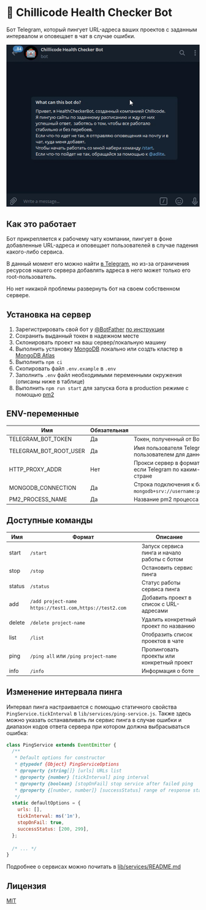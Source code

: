 # 🤖 Chillicode Health Checker Bot

Бот Telegram, который пингует URL-адреса ваших проектов с заданным интервалом и оповещает в чат в случае ошибки.

![Работа с ботом](https://raw.githubusercontent.com/chillicode-dev/health-checker-bot/dev/assets/work-with-bot.gif)

## Как это работает

Бот прикрепляется к рабочему чату компании, пингует в фоне добавленные URL-адреса и оповещает пользователей в случае падения какого-либо сервиса.

В данный момент его можно найти [в Telegram](https://t.me/ChillicodeHealthCheckerBot), но из-за ограничения ресурсов
нашего сервера добавлять адреса в него может только его root-пользователь.

Но нет никакой проблемы развернуть бот на своем собственном сервере.

## Установка на сервер

1. Зарегистрировать свой бот у [@BotFather](https://t.me/botfather) [по инструкции](https://core.telegram.org/bots#6-botfather)
2. Сохранить выданный токен в надежном месте
3. Склонировать проект на ваш сервер/локальную машину
4. Выполнить установку [MongoDB](https://www.mongodb.com/) локально или создть кластер в [MongoDB Atlas](https://www.mongodb.com/cloud/atlas)
5. Выполнить `npm ci`
6. Скопировать файл `.env.example` в `.env`
7. Заполнить `.env` файл необходимыми переменными окружения (описаны ниже в таблице)
8. Выполнить `npm run start` для запуска бота в production режиме с помощью [pm2](https://pm2.keymetrics.io/)

## ENV-переменные

| Имя                    | Обязательная | Описание                                                                                                                       |
| ---------------------- | ------------ | ------------------------------------------------------------------------------------------------------------------------------ |
| TELEGRAM_BOT_TOKEN     | Да           | Токен, полученный от BotFather                                                                                                 |
| TELEGRAM_BOT_ROOT_USER | Да           | Имя пользователя Telegram, который является root-пользователем для данного бота                                                |
| HTTP_PROXY_ADDR        | Нет          | Прокси сервер в формате `http://username:password@host:port`, если Telegram по каким-либо причинам заблокирован в вашей стране |
| MONGODB_CONNECTION     | Да           | Строка подключения к базе данных MongoDB в формате `mongodb+srv://username:password@clustername.mongodb.net/dbname`            |
| PM2_PROCESS_NAME       | Да           | Название pm2 процесса (по умолчанию health-checker-bot)                                                                        |

## Доступные команды

| Имя    | Формат                                                  | Описание                                     |
| ------ | ------------------------------------------------------- | -------------------------------------------- |
| start  | `/start`                                                | Запуск сервиса пинга и начало работы с ботом |
| stop   | `/stop`                                                 | Остановить сервис пинга                      |
| status | `/status`                                               | Статус работы сервиса пинга                  |
| add    | `/add project-name https://test1.com,https://test2.com` | Добавить проект в список с URL-адресами      |
| delete | `/delete project-name`                                  | Удалить конкретный проект по названию        |
| list   | `/list`                                                 | Отобразить список проектов в чате            |
| ping   | `/ping all` или `/ping project-name`                    | Пропинговать проекты или конкретный проект   |
| info   | `/info`                                                 | Информация о боте                            |

## Изменение интервала пинга

Интервал пинга настраивается с помощью статичного свойства `PingService.tickInterval` в `lib/services/ping-service.js`.
Также здесь можно указать останавливать ли сервис пинга в случае ошибки и диапазон кодов ответа сервера при котором должна выбрасываться ошибка:

```javascript
class PingService extends EventEmitter {
  /**
   * Default options for constructor
   * @typedef {Object} PingServiceOptions
   * @property {string[]} [urls] URLs list
   * @property {number} [tickInterval] ping interval
   * @property {boolean} [stopOnFail] stop service after failed ping
   * @property {[number, number]} [successStatus] range of response statuses at which ping is considered as successful
   */
  static defaultOptions = {
    urls: [],
    tickInterval: ms('1m'),
    stopOnFail: true,
    successStatus: [200, 299],
  };

  /* ... */
}
```

Подробнее о сервисах можно почитать в [lib/services/README.md](https://github.com/chillicode-dev/health-checker-bot/blob/master/lib/services/README.md)

## Лицензия

[MIT](https://raw.githubusercontent.com/chillicode-dev/health-checker-bot/master/LICENSE)
